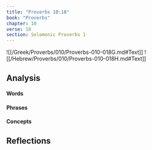 ```yaml
---
title: "Proverbs 10:18"
book: "Proverbs"
chapter: 10
verse: 18
section: Solomonic Proverbs 1
---
```

![[/Greek/Proverbs/010/Proverbs-010-018G.md#Text]]
![[/Hebrew/Proverbs/010/Proverbs-010-018H.md#Text]]

## Analysis

#### Words

#### Phrases

#### Concepts

## Reflections
